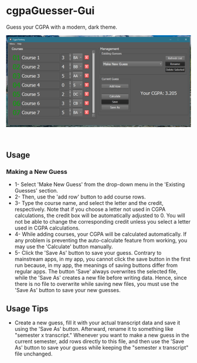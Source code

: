 # cgpaGuesser-Gui
Guess your CGPA with a modern, dark theme.

<div align="center">
<img src="https://github.com/Mehmet-Emre-Dogan/cgpaGuesser-Gui/blob/main/cgpaGuesser.png"> </img>
</p> <br> </p>
</div>

## Usage
### Making a New Guess
- 1- Select 'Make New Guess' from the drop-down menu in the 'Existing Guesses' section.
- 2- Then, use the 'add row' button to add course rows.
- 3- Type the course name, and select the letter and the credit, respectively. Note that if you choose a letter not used in CGPA calculations, the credit box will be automatically adjusted to 0. You will not be able to change the corresponding credit unless you select a letter used in CGPA calculations.
- 4- While adding courses, your CGPA will be calculated automatically. If any problem is preventing the auto-calculate feature from working, you may use the 'Calculate' button manually.
- 5- Click the 'Save As' button to save your guess. Contrary to mainstream apps, in my app, you cannot click the save button in the first run because, in my app, the meanings of saving buttons differ from regular apps. The button 'Save' always overwrites the selected file, while the 'Save As' creates a new file before writing data. Hence, since there is no file to overwrite while saving new files, you must use the 'Save As' button to save your new guesses.
## Usage Tips
- Create a new guess, fill it with your actual transcript data and save it using the 'Save As' button. Afterward, rename it to something like "semester x transcript." Whenever you want to make a new guess in the current semester, add rows directly to this file, and then use the 'Save As' button to save your guess while keeping the "semester x transcript" file unchanged.
